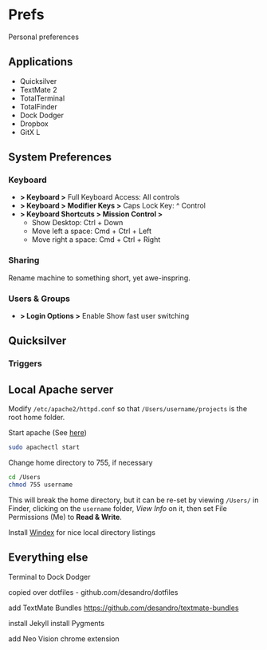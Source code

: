 # Prefs

Personal preferences

## Applications

+ Quicksilver
+ TextMate 2
+ TotalTerminal
+ TotalFinder
+ Dock Dodger
+ Dropbox
+ GitX L

## System Preferences

### Keyboard

+ **> Keyboard >** Full Keyboard Access: All controls
+ **> Keyboard > Modifier Keys >** Caps Lock Key: ^ Control
+ **> Keyboard Shortcuts > Mission Control >**
  - Show Desktop: Ctrl + Down
  - Move left a space: Cmd + Ctrl + Left
  - Move right a space: Cmd + Ctrl + Right

### Sharing

Rename machine to something short, yet awe-inspring.

### Users & Groups

+ **> Login Options >** Enable Show fast user switching

## Quicksilver

### Triggers


## Local Apache server

Modify `/etc/apache2/httpd.conf` so that `/Users/username/projects` is the root home folder.

Start apache (See [here](http://maestric.com/doc/mac/apache_php_mysql_snow_leopard))

``` bash
sudo apachectl start
```

Change home directory to 755, if necessary

``` bash
cd /Users
chmod 755 username
```

This will break the home directory, but it can be re-set by viewing `/Users/` in Finder, clicking on the `username` folder, _View Info_ on it, then set File Permissions (Me) to **Read & Write**.

Install [Windex](https://github.com/desandro/windex) for nice local directory listings



## Everything else


Terminal to Dock Dodger

copied over dotfiles - github.com/desandro/dotfiles

add TextMate Bundles https://github.com/desandro/textmate-bundles

install Jekyll
  install Pygments
  
add Neo Vision chrome extension




